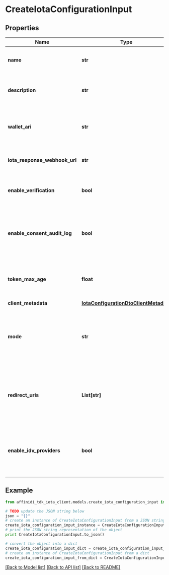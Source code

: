 # CreateIotaConfigurationInput

## Properties

| Name                          | Type                                                                            | Description                                                                                                                                      | Notes                               |
| ----------------------------- | ------------------------------------------------------------------------------- | ------------------------------------------------------------------------------------------------------------------------------------------------ | ----------------------------------- |
| **name**                      | **str**                                                                         | The name of the configuration to quickly identify the resource.                                                                                  |
| **description**               | **str**                                                                         | An optional description of what the configuration is used for.                                                                                   | [optional]                          |
| **wallet_ari**                | **str**                                                                         | The unique resource identifier of the Wallet used to sign the request token.                                                                     |
| **iota_response_webhook_url** | **str**                                                                         | The webhook URL is used for callback when the data is ready.                                                                                     | [optional]                          |
| **enable_verification**       | **bool**                                                                        | Cryptographically verifies the data shared by the user when enabled.                                                                             |
| **enable_consent_audit_log**  | **bool**                                                                        | Records the user&#39;s consent when they share their data, including the type of data shared when enabled.                                       |
| **token_max_age**             | **float**                                                                       | This is the lifetime of the signed request token during the data-sharing flow.                                                                   | [optional]                          |
| **client_metadata**           | [**IotaConfigurationDtoClientMetadata**](IotaConfigurationDtoClientMetadata.md) |                                                                                                                                                  |
| **mode**                      | **str**                                                                         | Determines whether to handle the data-sharing request using the WebSocket, Redirect or Didcomm messaging flow.                                   | [optional] [default to 'websocket'] |
| **redirect_uris**             | **List[str]**                                                                   | List of allowed URLs to redirect users, including the response from the request. This is required if the selected data-sharing mode is Redirect. | [optional]                          |
| **enable_idv_providers**      | **bool**                                                                        | Enables identity verification from user with a 3rd-party provider when a verified identity document is not found.                                | [optional]                          |

## Example

```python
from affinidi_tdk_iota_client.models.create_iota_configuration_input import CreateIotaConfigurationInput

# TODO update the JSON string below
json = "{}"
# create an instance of CreateIotaConfigurationInput from a JSON string
create_iota_configuration_input_instance = CreateIotaConfigurationInput.from_json(json)
# print the JSON string representation of the object
print CreateIotaConfigurationInput.to_json()

# convert the object into a dict
create_iota_configuration_input_dict = create_iota_configuration_input_instance.to_dict()
# create an instance of CreateIotaConfigurationInput from a dict
create_iota_configuration_input_from_dict = CreateIotaConfigurationInput.from_dict(create_iota_configuration_input_dict)
```

[[Back to Model list]](../README.md#documentation-for-models) [[Back to API list]](../README.md#documentation-for-api-endpoints) [[Back to README]](../README.md)
